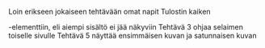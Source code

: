 Loin erikseen jokaiseen tehtävään omat napit
Tulostin kaiken <div id="output"> -elementtiin, eli aiempi sisältö ei jää näkyviin
Tehtävä 3 ohjaa selaimen toiselle sivulle
Tehtävä 5 näyttää ensimmäisen kuvan ja satunnaisen kuvan